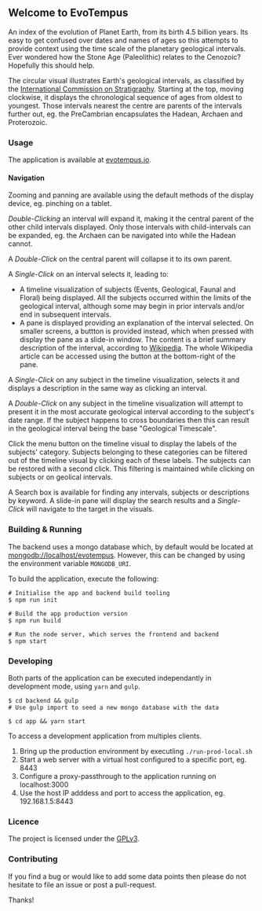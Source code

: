 ## Welcome to EvoTempus

An index of the evolution of Planet Earth, from its birth 4.5 billion years. Its easy to get confused over dates and names of ages so this attempts to provide context using the time scale of the planetary geological intervals. Ever wondered how the Stone Age (Paleolithic) relates to the Cenozoic? Hopefully this should help.

The circular visual illustrates Earth's geological intervals, as classified by
the <a href="https://stratigraphy.org" target="_blank" rel="noopener noreferrer">International Commission on Stratigraphy</a>. Starting at the top, moving clockwise, it displays the chronological sequence of ages from oldest to youngest. Those intervals nearest the centre are parents of the intervals further out, eg. the PreCambrian encapsulates the Hadean, Archaen and Proterozoic.

### Usage

The application is available at <a href="https://evotempus.io">evotempus.io</a>.

#### Navigation

Zooming and panning are available using the default methods of the display device, eg. pinching on a tablet.

<em>Double-Clicking</em> an interval will expand it, making it the central parent of the other child intervals displayed. Only those intervals with child-intervals can be expanded, eg. the Archaen can be navigated into while the Hadean cannot.

A <em>Double-Click</em> on the central parent will collapse it to its own parent.

A <em>Single-Click</em> on an interval selects it, leading to:
- A timeline visualization of subjects (Events, Geological, Faunal and Floral) being displayed. All the subjects occurred within the limits of the geological interval, although some may begin in prior intervals and/or end in subsequent intervals.
- A pane is displayed providing an explanation of the interval selected. On smaller screens, a buttton is provided instead, which when pressed with display the pane as a slide-in window. The content is a brief summary description of the interval, according to <a href="https://www.wikipedia.org">Wikipedia</a>. The whole Wikipedia article can be accessed using the button at the bottom-right of the pane.

A <em>Single-Click</em> on any subject in the timeline visualization, selects it and displays a description in the same way as clicking an interval.

A <em>Double-Click</em> on any subject in the timeline visualization will attempt to present it in the most accurate geological interval according to the subject's date range. If the subject happens to cross boundaries then this can result in the geological interval being the base &quot;Geological Timescale&quot;.

Click the menu button on the timeline visual to display the labels of the subjects&apos; category. Subjects belonging to these categories can be filtered out of the timeline visual by clicking each of these labels. The subjects can be restored with a second click. This filtering is maintained while clicking on subjects or on geolical intervals.

A Search box is available for finding any intervals, subjects or descriptions by keyword. A slide-in pane will display the search results and a <em>Single-Click</em>  will navigate to the target in the visuals.

### Building & Running

The backend uses a mongo database which, by default would be located at <a href="mongodb://localhost/evotempus">mongodb://localhost/evotempus</a>. However, this can be changed by using the environment variable `MONGODB_URI`.

To build the application, execute the following:
```
# Initialise the app and backend build tooling
$ npm run init

# Build the app production version
$ npm run build

# Run the node server, which serves the frontend and backend
$ npm start
```

### Developing

Both parts of the application can be executed independantly in development mode, using `yarn` and `gulp`.

```
$ cd backend && gulp
# Use gulp import to seed a new mongo database with the data

$ cd app && yarn start
```

To access a development application from multiples clients.
1. Bring up the production environment by executling `./run-prod-local.sh`
1. Start a web server with a virtual host configured to a specific port, eg. 8443
2. Configure a proxy-passthrough to the application running on localhost:3000
2. Use the host IP adddess and port to access the application, eg. 192.168.1.5:8443


### Licence
The project is licensed under the <a href="https://github.com/phantomjinx/evotempus/blob/master/LICENSE">GPLv3</a>.

### Contributing
If you find a bug or would like to add some data points then please do not hesitate to file an issue or post a pull-request.

Thanks!
